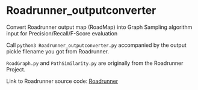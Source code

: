 # Roadrunner_outputconverter
Convert Roadrunner output map (RoadMap) into Graph Sampling algorithm input for Precision/Recall/F-Score evaluation

Call ```python3 Roadrunner_outputconverter.py``` accompanied by the output pickle filename you got from Roadrunner.

`RoadGraph.py` and `PathSimilarity.py` are originally from the Roadrunner Project.

Link to Roadrunner source code: <a href="https://github.com/songtaohe/RoadRunner">Roadrunner</a>
